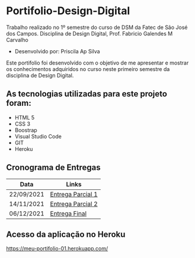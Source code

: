 # Portifolio-Design-Digital
Trabalho realizado no 1º semestre do curso de DSM da Fatec de São José dos Campos. 
Disciplina de Design Digital, Prof. Fabricio Galendes M Carvalho
- Desenvolvido por: Priscila Ap Silva 

Este portifolio foi desenvolvido com o objetivo de me apresentar e mostrar os conhecimentos adquiridos no curso neste primeiro semestre da disciplina de Design Digital.

## As tecnologias utilizadas para este projeto foram:

- HTML 5 
- CSS 3 
- Boostrap
- Visual Studio Code
- GIT
- Heroku


## Cronograma de Entregas

| Data | Links |
| ------ | ------ |
|    22/09/2021    |[Entrega Parcial 1](https://github.com/prsilva/Portifolio-Design-Digital/releases/tag/0.0.1)|
|    14/11/2021    |[Entrega Parcial 2](https://github.com/prsilva/Portifolio-Design-Digital/releases/tag/0.0.2)|
|    06/12/2021    |[Entrega Final](https://github.com/prsilva/Portifolio-Design-Digital/releases/tag/0.0.3)|
  
## Acesso da aplicação no Heroku
https://meu-portifolio-01.herokuapp.com/

